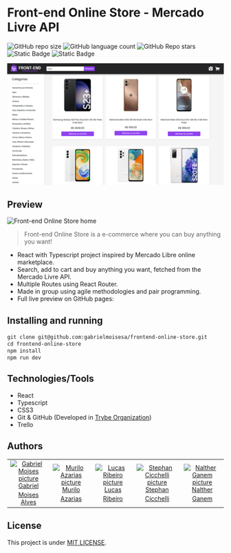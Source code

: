 # Front-end Online Store - Mercado Livre API

![GitHub repo size](https://img.shields.io/github/repo-size/gabrielmoisesa/frontend-online-store?style=for-the-badge&color=%238f43ee)
![GitHub language count](https://img.shields.io/github/languages/count/gabrielmoisesa/frontend-online-store?style=for-the-badge&color=%238f43ee)
![GitHub Repo stars](https://img.shields.io/github/stars/gabrielmoisesa/frontend-online-store?style=for-the-badge&color=%238f43ee)
![Static Badge](https://img.shields.io/badge/Typescript-%238f43ee?style=for-the-badge&logo=typescript&logoColor=white&labelColor=%23555555&color=%238f43ee)
![Static Badge](https://img.shields.io/badge/React-%238f43ee?style=for-the-badge&logo=react&logoColor=white&labelColor=%23555555&color=%238f43ee)


<img src="./src/assets/images/frontend-store-preview.png" alt="Front-end Online Store home" width="720">


## Preview
<img src="./src/assets/images/frontend-store.gif" alt="Front-end Online Store home" width="720">


> Front-end Online Store is a e-commerce where you can buy anything you want!

- React with Typescript project inspired by Mercado Libre online marketplace.
- Search, add to cart and buy anything you want, fetched from the Mercado Livre API.
- Multiple Routes using React Router.
- Made in group using agile methodologies and pair programming.
- Full live preview on GitHub pages: 

## Installing and running

```
git clone git@github.com:gabrielmoisesa/frontend-online-store.git
cd frontend-online-store
npm install
npm run dev
```

## Technologies/Tools

- React
- Typescript
- CSS3
- Git & GitHub (Developed in [Trybe Organization](https://github.com/tryber))
- Trello

## Authors

<table>
  <tr>
    <td align="center">
      <a href="#">
        <img src="https://avatars.githubusercontent.com/u/131400376?v=4" width="100px;" alt="Gabriel Moises picture"/><br>
        <sub>
          <a href="https://github.com/gabrielmoisesa">Gabriel Moises Alves</a>
        </sub>
      </a>
    </td>
    <td align="center">
      <a href="#">
        <img src="https://avatars.githubusercontent.com/u/43286444?v=4" alt="Murilo Azarias picture" width="100px"/><br>
        <sub>
          <a href="https://github.com/mrlazarias">Murilo Azarias</a>
        </sub>
      </a>
    </td>
    <td align="center">
      <a href="#">
        <img src="https://avatars.githubusercontent.com/u/76178670?v=4" alt="Lucas Ribeiro picture" width="100px"/><br>
        <sub>
          <a href="https://github.com/lucasribeiro97">Lucas Ribeiro</a>
        </sub>
      </a>
    </td>
    <td align="center">
      <a href="#">
        <img src="https://avatars.githubusercontent.com/u/131051437?v=4" alt="Stephan Cicchelli picture" width="100px"/><br>
        <sub>
          <a href="https://github.com/Cicchelli">Stephan Cicchelli</a>
        </sub>
      </a>
    </td>
    <td align="center">
      <a href="#">
        <img src="https://avatars.githubusercontent.com/u/128410378?v=4" alt="Nalther Ganem picture" width="100px"/><br>
        <sub>
          <a href="https://github.com/NaltherGanemDev">Nalther Ganem</a>
        </sub>
      </a>
    </td>
  </tr>
</table>

## License

This project is under [MIT LICENSE](LICENSE).

